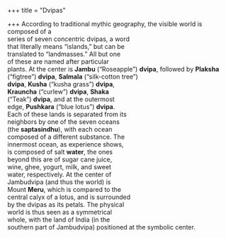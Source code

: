 +++
title = "Dvipas"

+++
According to traditional mythic geography, the visible world is composed of a  
series of seven concentric dvipas, a word  
that literally means “islands,” but can be  
translated to “landmasses.” All but one  
of these are named after particular  
plants. At the center is **Jambu** (“Roseapple”) **dvipa**, followed by **Plaksha** (“figtree”) **dvipa**, **Salmala** (“silk-cotton tree”)  
**dvipa**, **Kusha** (“kusha grass”) **dvipa**,  
**Krauncha** (“curlew”) **dvipa**, **Shaka**  
(“Teak”) **dvipa**, and at the outermost  
edge, **Pushkara** (“blue lotus”) **dvipa**.  
Each of these lands is separated from its  
neighbors by one of the seven oceans  
(the **saptasindhu**), with each ocean  
composed of a different substance. The  
innermost ocean, as experience shows,  
is composed of salt **water**, the ones  
beyond this are of sugar cane juice,  
wine, ghee, yogurt, milk, and sweet  
water, respectively. At the center of  
Jambudvipa (and thus the world) is  
Mount **Meru**, which is compared to the  
central calyx of a lotus, and is surrounded  
by the dvipas as its petals. The physical  
world is thus seen as a symmetrical  
whole, with the land of India (in the  
southern part of Jambudvipa) positioned at the symbolic center.